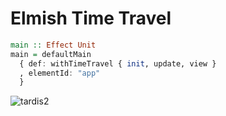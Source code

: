 # Elmish Time Travel

```purs
main :: Effect Unit
main = defaultMain
  { def: withTimeTravel { init, update, view }
  , elementId: "app"
  }
```

![tardis2](https://github.com/user-attachments/assets/edd68077-110e-4d9c-8433-a4207b505644)

